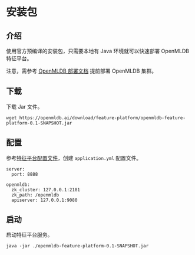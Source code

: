 # 安装包

## 介绍

使用官方预编译的安装包，只需要本地有 Java 环境就可以快速部署 OpenMLDB 特征平台。

注意，需参考 [OpenMLDB 部署文档](../../../deploy/index.rst) 提前部署 OpenMLDB 集群。

## 下载

下载 Jar 文件。

```
wget https://openmldb.ai/download/feature-platform/openmldb-feature-platform-0.1-SNAPSHOT.jar
```

## 配置

参考[特征平台配置文件](./config_file.md)，创建 `application.yml` 配置文件。

```
server:
  port: 8888
 
openmldb:
  zk_cluster: 127.0.0.1:2181
  zk_path: /openmldb
  apiserver: 127.0.0.1:9080
```

## 启动

启动特征平台服务。

```
java -jar ./openmldb-feature-platform-0.1-SNAPSHOT.jar
```

